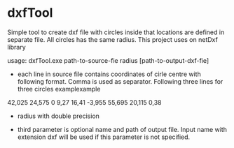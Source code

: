 # dxfTool
Simple tool to create dxf file with circles inside that locations are defined in separate file. All circles has the same radius.  This project uses on netDxf library

usage: 
dxfTool.exe path-to-source-fie radius [path-to-output-dxf-fie]

- each line in source file contains coordinates of cirle centre with following format. Comma is used as separator. Following three lines for three circles examplexample 

42,025 24,575 0
9,27 16,41 -3,955
55,695 20,115 0,38

- radius with double precision 

- third parameter is optional name and path of output file. Input name with extension dxf will be used if this parameter is not specified. 